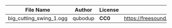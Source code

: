 | File Name        | Author   | License   | Link                            |
|------------------|----------|-----------|---------------------------------|
| big_cutting_swing_1.ogg | qubodup | **CC0** | https://freesound.org/people/qubodup/sounds/59992/ |
